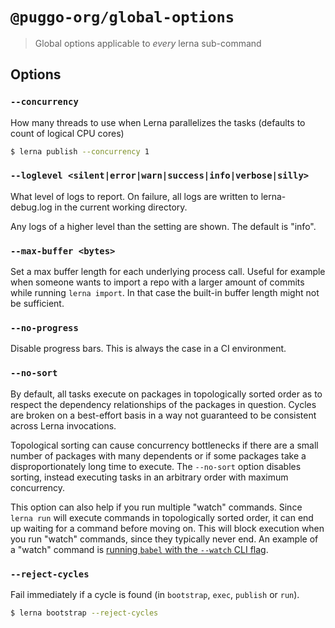 # `@puggo-org/global-options`

> Global options applicable to _every_ lerna sub-command

## Options

### `--concurrency`

How many threads to use when Lerna parallelizes the tasks (defaults to count of logical CPU cores)

```sh
$ lerna publish --concurrency 1
```

### `--loglevel <silent|error|warn|success|info|verbose|silly>`

What level of logs to report. On failure, all logs are written to lerna-debug.log in the current working directory.

Any logs of a higher level than the setting are shown. The default is "info".

### `--max-buffer <bytes>`

Set a max buffer length for each underlying process call. Useful for example
when someone wants to import a repo with a larger amount of commits while
running `lerna import`. In that case the built-in buffer length might not
be sufficient.

### `--no-progress`

Disable progress bars. This is always the case in a CI environment.

### `--no-sort`

By default, all tasks execute on packages in topologically sorted order as to respect the dependency relationships of the packages in question. Cycles are broken on a best-effort basis in a way not guaranteed to be consistent across Lerna invocations.

Topological sorting can cause concurrency bottlenecks if there are a small number of packages with many dependents or if some packages take a disproportionately long time to execute. The `--no-sort` option disables sorting, instead executing tasks in an arbitrary order with maximum concurrency.

This option can also help if you run multiple "watch" commands. Since `lerna run` will execute commands in topologically sorted order, it can end up waiting for a command before moving on. This will block execution when you run "watch" commands, since they typically never end. An example of a "watch" command is [running `babel` with the `--watch` CLI flag](https://babeljs.io/docs/usage/cli/#babel-compile-files).

### `--reject-cycles`

Fail immediately if a cycle is found (in `bootstrap`, `exec`, `publish` or `run`).

```sh
$ lerna bootstrap --reject-cycles
```
